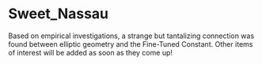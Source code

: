 # Sweet_Nassau
Based on empirical investigations, a strange but tantalizing connection was found between elliptic geometry and the Fine-Tuned Constant. Other items of interest will be added as soon as they come up!
